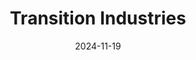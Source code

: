 ---  
layout: startup_page  
title: "Transition Industries"  
id: "transitionind.com"  
permalink: "/transitionindustriestransitionind.com11192024/"  
website: "https://transitionind.com/"  
funding_round: ""  
funding_amount: "$2.5B"  
investors: "International Finance Corporation (IFC)"  
about: "Transition Industries LLC develops large-scale, net-zero carbon emission methanol and hydrogen projects in North America. Their focus is on addressing climate change and promoting environmental and social sustainability. A key project is Pacifico Mexinol, an ultra-low carbon methanol production facility in Mexico."  
markets: "Clean Energy, Chemicals"  
hq: "Houston, Texas, United States"  
founded_year: "2021"  
linkedin: "https://www.linkedin.com/company/transition-industries-llc"  
twitter: ""  
instagram: ""  
facebook: ""  
crunchbase: ""  
pitchbook: ""  

date_display: "19-Nov-2024"  
date: "2024-11-19"

# SEO Optimization  
meta_title: "Transition Industries -  Funding ($2.5B)"  
meta_description: "Transition Industries, Transition Industries LLC develops large-scale, net-zero carbon emission methanol and hydrogen projects in North America. Their focus is on addressing..."  
meta_keywords: "Transition Industries, Clean Energy, Chemicals,  funding"  
canonical_url: "https://startup.projectstartups.com/transitionindustriestransitionind.com11192024/"  
---